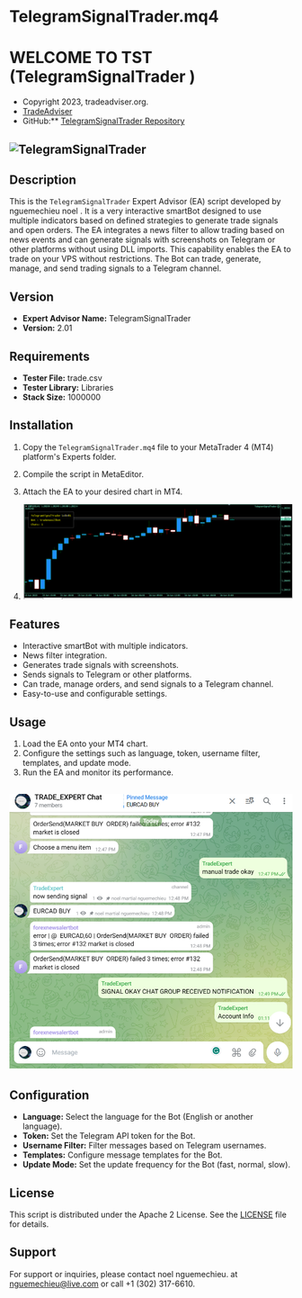 
# TelegramSignalTrader.mq4
#                                      WELCOME TO  TST (TelegramSignalTrader )
 -  Copyright 2023, tradeadviser.org.
 - [TradeAdviser](https://www.tradeadviser.org)
 - GitHub:** [TelegramSignalTrader Repository](https://github.com/nguemechieu/TelegramSignalTrader)

## ![TelegramSignalTrader](TST.png)


## Description

This is the `TelegramSignalTrader` Expert Advisor (EA) script developed by nguemechieu noel . It is a very interactive smartBot designed to use multiple indicators based on defined strategies to generate trade signals and open orders. The EA integrates a news filter to allow trading based on news events and can generate signals with screenshots on Telegram or other platforms without using DLL imports. This capability enables the EA to trade on your VPS without restrictions. The Bot can trade, generate, manage, and send trading signals to a Telegram channel.

## Version

- **Expert Advisor Name:** TelegramSignalTrader
- **Version:** 2.01

## Requirements
 
- **Tester File:** trade.csv
- **Tester Library:** Libraries
- **Stack Size:** 1000000

## Installation

1. Copy the `TelegramSignalTrader.mq4` file to your MetaTrader 4 (MT4) platform's Experts folder.
2. Compile the script in MetaEditor.
3. Attach the EA to your desired chart in MT4.

4. ![telegramsignaltrader](telegramsignaltrader.png)

## Features

- Interactive smartBot with multiple indicators.
- News filter integration.
- Generates trade signals with screenshots.
- Sends signals to Telegram or other platforms.
- Can trade, manage orders, and send signals to a Telegram channel.
- Easy-to-use and configurable settings.

## Usage

1. Load the EA onto your MT4 chart.
2. Configure the settings such as language, token, username filter, templates, and update mode.
3. Run the EA and monitor its performance.
## ![TelegramSignalTrader](Chat.png)
## Configuration

- **Language:** Select the language for the Bot (English or another language).
- **Token:** Set the Telegram API token for the Bot.
- **Username Filter:** Filter messages based on Telegram usernames.
- **Templates:** Configure message templates for the Bot.
- **Update Mode:** Set the update frequency for the Bot (fast, normal, slow).

## License

This script is distributed under the Apache 2 License. See the [LICENSE](LICENSE) file for details.

## Support


For support or inquiries, please contact noel nguemechieu. at [nguemechieu@live.com](mailto:nguemechieu@live.com) or call +1 (302) 317-6610.
